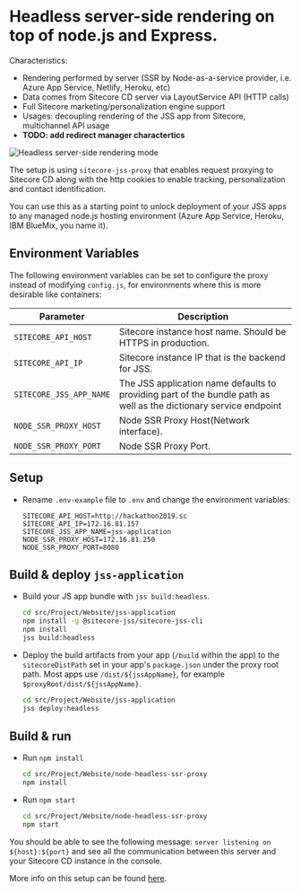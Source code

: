 # Headless server-side rendering on top of node.js and Express.

Characteristics:
- Rendering performed by server (SSR by Node-as-a-service provider, i.e. Azure App Service, Netlify, Heroku, etc)
- Data comes from Sitecore CD server via LayoutService API (HTTP calls)
- Full Sitecore marketing/personalization engine support
- Usages: decoupling rendering of the JSS app from Sitecore, multichannel API usage
- **TODO: add redirect manager charactertics**

![Headless server-side rendering mode](https://jss.sitecore.com/assets/img/mode-headless.svg)

The setup is using `sitecore-jss-proxy` that enables request proxying to Sitecore CD along with the http cookies to enable tracking, personalization and contact identification.

You can use this as a starting point to unlock deployment of your JSS apps to any managed node.js hosting environment (Azure App Service, Heroku, IBM BlueMix, you name it).

## Environment Variables

The following environment variables can be set to configure the proxy instead of modifying `config.js`, for environments where this is more desirable like containers:

| Parameter                              | Description                                                   |
| -------------------------------------- | ------------------------------------------------------------- |
| `SITECORE_API_HOST`                    | Sitecore instance host name. Should be HTTPS in production.   |
| `SITECORE_API_IP`                      | Sitecore instance IP that is the backend for JSS.             |
| `SITECORE_JSS_APP_NAME`                |  The JSS application name defaults to providing part of the bundle path as well as the dictionary service endpoint   |
| `NODE_SSR_PROXY_HOST`                  | Node SSR Proxy Host(Network interface).                       |
| `NODE_SSR_PROXY_PORT`                  | Node SSR Proxy Port.                                          |

## Setup

- Rename `.env-example` file to `.env` and change the environment variables:

    ```env
    SITECORE_API_HOST=http://hackathon2019.sc
    SITECORE_API_IP=172.16.81.157
    SITECORE_JSS_APP_NAME=jss-application
    NODE_SSR_PROXY_HOST=172.16.81.250
    NODE_SSR_PROXY_PORT=8080
    ```

## Build & deploy `jss-application`

- Build your JS app bundle with `jss build:headless`.

    ```bash
    cd src/Project/Website/jss-application
    npm install -g @sitecore-jss/sitecore-jss-cli
    npm install
    jss build:headless
    ```

- Deploy the build artifacts from your app (`/build` within the app) to the `sitecoreDistPath` set in your app's `package.json` under the proxy root path. Most apps use `/dist/${jssAppName}`, for example `$proxyRoot/dist/${jssAppName}`.

    ```bash
    cd src/Project/Website/jss-application
    jss deploy:headless
    ```

## Build & run

- Run `npm install`

    ```bash
    cd src/Project/Website/node-headless-ssr-proxy
    npm install
    ```

- Run `npm start`

    ```bash
    cd src/Project/Website/node-headless-ssr-proxy
    npm start
    ```

You should be able to see the following message:
`server listening on ${host}:${port}` and see all the communication between this server and your Sitecore CD instance in the console.

More info on this setup can be found [here](https://jss.sitecore.net/#/application-modes?id=headless-server-side-rendering-mode).
